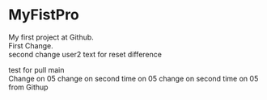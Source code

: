 # MyFistPro
My first project at Github.
<br>
First Change.
<br>
second change
 user2
text for reset
difference

test for pull
 main
 <br>
 Change on 05
 change on second time on 05
 change on second time on 05 from Githup
